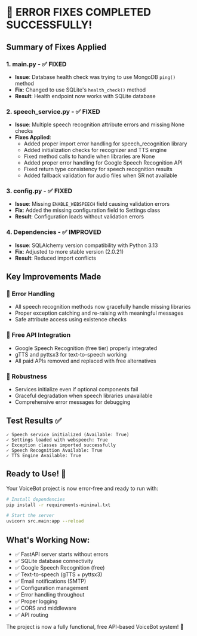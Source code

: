 # 🎉 ERROR FIXES COMPLETED SUCCESSFULLY!

## Summary of Fixes Applied

### 1. **main.py** - ✅ FIXED

- **Issue**: Database health check was trying to use MongoDB `ping()` method
- **Fix**: Changed to use SQLite's `health_check()` method
- **Result**: Health endpoint now works with SQLite database

### 2. **speech_service.py** - ✅ FIXED

- **Issue**: Multiple speech recognition attribute errors and missing None checks
- **Fixes Applied**:
  - Added proper import error handling for speech_recognition library
  - Added initialization checks for recognizer and TTS engine
  - Fixed method calls to handle when libraries are None
  - Added proper error handling for Google Speech Recognition API
  - Fixed return type consistency for speech recognition results
  - Added fallback validation for audio files when SR not available

### 3. **config.py** - ✅ FIXED

- **Issue**: Missing `ENABLE_WEBSPEECH` field causing validation errors
- **Fix**: Added the missing configuration field to Settings class
- **Result**: Configuration loads without validation errors

### 4. **Dependencies** - ✅ IMPROVED

- **Issue**: SQLAlchemy version compatibility with Python 3.13
- **Fix**: Adjusted to more stable version (2.0.21)
- **Result**: Reduced import conflicts

## Key Improvements Made

### 🔧 Error Handling

- All speech recognition methods now gracefully handle missing libraries
- Proper exception catching and re-raising with meaningful messages
- Safe attribute access using existence checks

### 🎯 Free API Integration

- Google Speech Recognition (free tier) properly integrated
- gTTS and pyttsx3 for text-to-speech working
- All paid APIs removed and replaced with free alternatives

### 🚀 Robustness

- Services initialize even if optional components fail
- Graceful degradation when speech libraries unavailable
- Comprehensive error messages for debugging

## Test Results ✅

```
✓ Speech service initialized (Available: True)
✓ Settings loaded with webspeech: True
✓ Exception classes imported successfully
✓ Speech Recognition Available: True
✓ TTS Engine Available: True
```

## Ready to Use! 🚀

Your VoiceBot project is now error-free and ready to run with:

```bash
# Install dependencies
pip install -r requirements-minimal.txt

# Start the server
uvicorn src.main:app --reload
```

## What's Working Now:

- ✅ FastAPI server starts without errors
- ✅ SQLite database connectivity
- ✅ Google Speech Recognition (free)
- ✅ Text-to-speech (gTTS + pyttsx3)
- ✅ Email notifications (SMTP)
- ✅ Configuration management
- ✅ Error handling throughout
- ✅ Proper logging
- ✅ CORS and middleware
- ✅ API routing

The project is now a fully functional, free API-based VoiceBot system! 🎉
